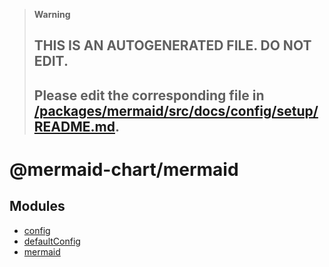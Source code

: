 > **Warning**
>
> ## THIS IS AN AUTOGENERATED FILE. DO NOT EDIT.
>
> ## Please edit the corresponding file in [/packages/mermaid/src/docs/config/setup/README.md](../../../packages/mermaid/src/docs/config/setup/README.md).

# @mermaid-chart/mermaid

## Modules

- [config](modules/config.md)
- [defaultConfig](modules/defaultConfig.md)
- [mermaid](modules/mermaid.md)
